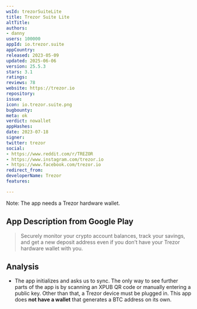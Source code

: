 ```yaml
---
wsId: trezorSuiteLite
title: Trezor Suite Lite
altTitle: 
authors:
- danny
users: 100000
appId: io.trezor.suite
appCountry: 
released: 2023-05-09
updated: 2025-06-06
version: 25.5.3
stars: 3.1
ratings: 
reviews: 78
website: https://trezor.io
repository: 
issue: 
icon: io.trezor.suite.png
bugbounty: 
meta: ok
verdict: nowallet
appHashes: 
date: 2023-07-18
signer: 
twitter: trezor
social:
- https://www.reddit.com/r/TREZOR
- https://www.instagram.com/trezor.io
- https://www.facebook.com/trezor.io
redirect_from: 
developerName: Trezor
features: 

---
```


Note: The app needs a Trezor hardware wallet.

## App Description from Google Play

> Securely monitor your crypto account balances, track your savings, and get a new deposit address even if you don’t have your Trezor hardware wallet with you.

## Analysis

- The app initializes and asks us to sync. The only way to see further parts of the app is by scanning an XPUB QR code or manually entering a public key. Other than that, a Trezor device must be plugged in. This app does **not have a wallet** that generates a BTC address on its own.
